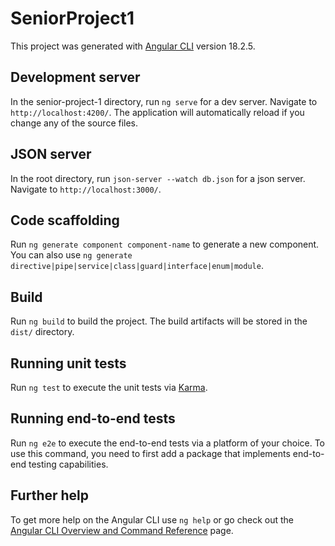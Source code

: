 # SeniorProject1

This project was generated with [Angular CLI](https://github.com/angular/angular-cli) version 18.2.5.

## Development server

In the senior-project-1 directory, run `ng serve` for a dev server. Navigate to `http://localhost:4200/`. The application will automatically reload if you change any of the source files.

## JSON server

In the root directory, run `json-server --watch db.json` for a json server. Navigate to `http://localhost:3000/`.

## Code scaffolding

Run `ng generate component component-name` to generate a new component. You can also use `ng generate directive|pipe|service|class|guard|interface|enum|module`.

## Build

Run `ng build` to build the project. The build artifacts will be stored in the `dist/` directory.

## Running unit tests

Run `ng test` to execute the unit tests via [Karma](https://karma-runner.github.io).

## Running end-to-end tests

Run `ng e2e` to execute the end-to-end tests via a platform of your choice. To use this command, you need to first add a package that implements end-to-end testing capabilities.

## Further help

To get more help on the Angular CLI use `ng help` or go check out the [Angular CLI Overview and Command Reference](https://angular.dev/tools/cli) page.
